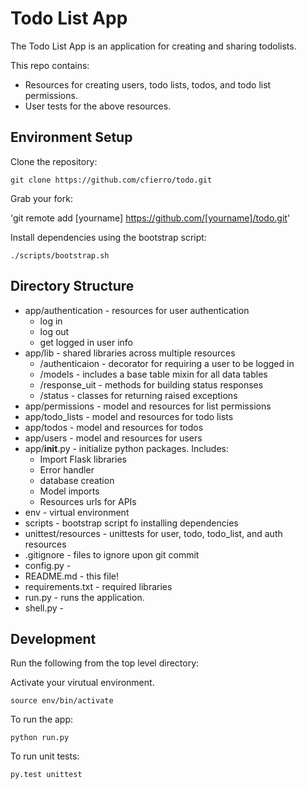 # Todo List App

The Todo List App is an application for creating and sharing todolists.

This repo contains:

* Resources for creating users, todo lists, todos, and todo list permissions.
* User tests for the above resources.


## Environment Setup

Clone the repository:

`git clone https://github.com/cfierro/todo.git`

Grab your fork:

'git remote add [yourname] https://github.com/[yourname]/todo.git'

Install dependencies using the bootstrap script:

`./scripts/bootstrap.sh`


## Directory Structure

* app/authentication - resources for user authentication
  * log in
  * log out
  * get logged in user info
* app/lib - shared libraries across multiple resources
  * /authenticaion - decorator for requiring a user to be logged in
  * /models - includes a base table mixin for all data tables
  * /response_uit - methods for building status responses
  * /status - classes for returning raised exceptions
* app/permissions - model and resources for list permissions
* app/todo_lists - model and resources for todo lists
* app/todos - model and resources for todos
* app/users - model and resources for users
* app/__init__.py - initialize python packages. Includes:
  * Import Flask libraries
  * Error handler
  * database creation
  * Model imports
  * Resources urls for APIs
* env - virtual environment
* scripts - bootstrap script fo installing dependencies
* unittest/resources - unittests for user, todo, todo_list, and auth resources
* .gitignore - files to ignore upon git commit
* config.py -
* README.md - this file!
* requirements.txt - required libraries
* run.py - runs the application.
* shell.py -


## Development

Run the following from the top level directory:

Activate your virutual environment.

`source env/bin/activate`

To run the app:

`python run.py`

To run unit tests:

`py.test unittest`

